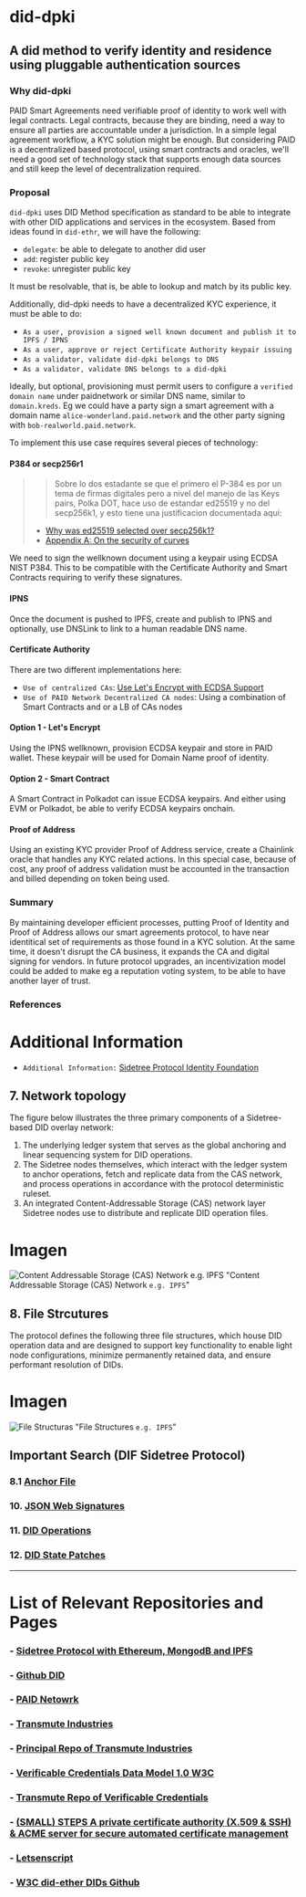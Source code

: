 # did-dpki 

## A did method to verify identity and residence using pluggable authentication sources


### Why did-dpki

PAID Smart Agreements need verifiable proof of identity to work well with legal contracts. Legal contracts, because they are binding, need a way
to ensure all parties are accountable under a jurisdiction. In a simple legal agreement workflow, a KYC solution might be enough. But considering PAID
 is a decentralized based protocol, using smart contracts and oracles, we'll need a good set of technology stack that supports enough data sources and still
 keep the level of decentralization required.
 
 ### Proposal
 
 `did-dpki` uses DID Method specification as standard to be able to integrate with other DID applications and services in the ecosystem. Based from ideas found in
 `did-ethr`, we will have the following:
 
 - `delegate`: be able to delegate to another did user
 - `add`: register public key 
 - `revoke`: unregister public key
 
 It must be resolvable, that is, be able to lookup and match by its public key.
 
 Additionally, did-dpki needs to have a decentralized KYC experience, it must be able to do:
 
 - `As a user, provision a signed well known document and publish it to IPFS / IPNS`
 - `As a user, approve or reject Certificate Authority keypair issuing`
 - `As a validator, validate did-dpki belongs to DNS`
 - `As a validator, validate DNS belongs to a did-dpki`
 
 Ideally, but optional, provisioning must permit users to configure a `verified domain name` under paidnetwork or similar DNS name, similar to `domain.kreds`. Eg we could have a party sign a smart agreement with a domain name `alice-wonderland.paid.network` and the other party signing with `bob-realworld.paid.network`.
 
 To implement this use case requires several pieces of technology:
 
 #### P384 or secp256r1

 >> Sobre lo dos estadante se que el primero el P-384 es por un tema de firmas digitales pero a nivel del manejo de las Keys pairs, Polka DOT, hace uso de estandar ed25519 y no del secp256k1, y esto tiene una justificacion documentada aqui:
 > - [Why was ed25519 selected over secp256k1?](https://wiki.polkadot.network/docs/en/learn-keys#why-was-ed25519-selected-over-secp256k1)
 > - [Appendix A: On the security of curves](https://wiki.polkadot.network/docs/en/learn-keys#appendix-a-on-the-security-of-curves)
 
 We need to sign the wellknown document using a keypair using ECDSA NIST P384. This to be compatible with the Certificate Authority and Smart Contracts requiring to verify these signatures.
 
 #### IPNS
 
 Once the document is pushed to IPFS, create and publish to IPNS and optionally, use DNSLink to link to a human readable DNS name.
 
 #### Certificate Authority
 
 There are two different implementations here:
 
 - `Use of centralized CAs`: [Use Let's Encrypt with ECDSA Support](https://letsencrypt.org/certificates/)
 - `Use of PAID Network Decentralized CA nodes`: Using a combination of Smart Contracts and or a LB of CAs nodes
 
 #### Option 1 - Let's Encrypt
 
 Using the IPNS wellknown, provision ECDSA keypair and store in PAID wallet. These keypair will be used for Domain Name proof of identity.
 
 #### Option 2 - Smart Contract
 
 A Smart Contract in Polkadot can issue ECDSA keypairs. And either using EVM or Polkadot, be able to verify ECDSA keypairs onchain.
 
 #### Proof of Address
 
 Using an existing KYC provider Proof of Address service, create a Chainlink oracle that handles any KYC related actions. In this special case, because of cost, any proof of address validation must be accounted in the transaction and billed depending on token being used.
 
 ### Summary
 
 By maintaining developer efficient processes, putting Proof of Identity and Proof of Address allows our smart agreements protocol, to have near identitical set of requirements as those found in a KYC solution. At the same time, it doesn't disrupt the CA business, it expands the CA and digital signing for vendors. In future protocol upgrades, an incentivization model could be added to make eg a reputation voting system, to be able to have another layer of trust.
 
 ### References
 
# Additional Information

- `Additional Information:` [Sidetree Protocol Identity Foundation](https://identity.foundation/sidetree/spec/)

## 7. Network topology

The figure below illustrates the three primary components of a Sidetree-based DID overlay network:

1. The underlying ledger system that serves as the global anchoring and linear sequencing system for DID operations.
2. The Sidetree nodes themselves, which interact with the ledger system to anchor operations, fetch and replicate data from the CAS network, and process operations in accordance with the protocol deterministic ruleset.
3. An integrated Content-Addressable Storage (CAS) network layer Sidetree nodes use to distribute and replicate DID operation files.

# Imagen
![Content Addressable Storage (CAS) Network `e.g. IPFS`](/draft-defined-did-dpki-protocol/image/sidetree-system.svg) 
"Content Addressable Storage (CAS) Network `e.g. IPFS`"

## 8. File Strcutures

The protocol defines the following three file structures, which house DID operation data and are designed to support key functionality to enable light node configurations, minimize permanently retained data, and ensure performant resolution of DIDs.

# Imagen
![File Structuras](/draft-defined-did-dpki-protocol/image/file-topology.svg) 
"File Structures `e.g. IPFS`"

## Important Search (DIF Sidetree Protocol)

### 8.1 [Anchor File](https://identity.foundation/sidetree/spec/#anchor-file)

### 10. [JSON Web Signatures](https://identity.foundation/sidetree/spec/#json-web-signatures)

### 11. [DID Operations](https://identity.foundation/sidetree/spec/#did-operations)

### 12. [DID State Patches](https://identity.foundation/sidetree/spec/#did-state-patches)

---------------------------------

# List of Relevant Repositories and Pages

### - [Sidetree Protocol with Ethereum, MongodB and IPFS](https://github.com/transmute-industries/sidetree.js)

### - [Github DID](https://github-did.com/)

### - [PAID Netowrk](https://paidnetwork.com/)

### - [Transmute Industries](https://www.transmute.industries/)

### - [Principal Repo of Transmute Industries](https://github.com/transmute-industries)

### - [Verificable Credentials Data Model 1.0 W3C](https://www.w3.org/TR/vc-data-model/)

### - [Transmute Repo of Verificable Credentials](https://github.com/transmute-industries/vc.js)

### - [(SMALL) STEPS A private certificate authority (X.509 & SSH) & ACME server for secure automated certificate management](https://github.com/smallstep/certificates)

### - [Letsenscript](https://letsencrypt.org/es/certificates/)


### - [W3C did-ether DIDs Github](https://www.google.com/search?q=did-ethr&oq=did-ethr&aqs=chrome..69i57&sourceid=chrome&ie=UTF-8)

